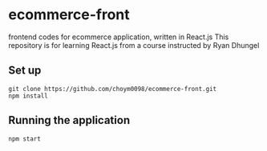 # ecommerce-front
frontend codes for ecommerce application, written in React.js
This repository is for learning React.js from a course instructed by Ryan Dhungel

## Set up
```
git clone https://github.com/choym0098/ecommerce-front.git
npm install
```

## Running the application
```
npm start
```
